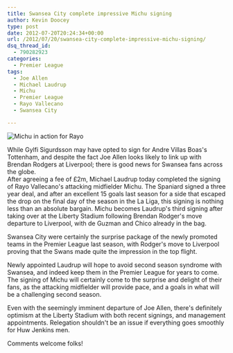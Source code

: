 ```yaml
---
title: Swansea City complete impressive Michu signing
author: Kevin Doocey
type: post
date: 2012-07-20T20:24:34+00:00
url: /2012/07/20/swansea-city-complete-impressive-michu-signing/
dsq_thread_id:
  - 790282923
categories:
  - Premier League
tags:
  - Joe Allen
  - Michael Laudrup
  - Michu
  - Premier League
  - Rayo Vallecano
  - Swansea City

---
```

![Michu in action for Rayo](/wp-content/uploads/2012/07/Michu-Swansea-City.jpg)

While Gylfi Sigurdsson may have opted to sign for Andre Villas Boas's Tottenham, and despite the fact Joe Allen looks likely to link up with Brendan Rodgers at Liverpool; there is good news for Swansea fans across the globe.  
After agreeing a fee of £2m, Michael Laudrup today completed the signing of Rayo Vallecano's attacking midfielder Michu. The Spaniard signed a three year deal, and after an excellent 15 goals last season for a side that escaped the drop on the final day of the season in the La Liga, this signing is nothing less than an absolute bargain. Michu becomes <!--more--> Laudrup's third signing after taking over at the Liberty Stadium following Brendan Rodger's move departure to Liverpool, with de Guzman and Chico already in the bag. 

Swansea City were certainly the surprise package of the newly promoted teams in the Premier League last season, with Rodger's move to Liverpool proving that the Swans made quite the impression in the top flight.

Newly appointed Laudrup will hope to avoid second season syndrome with Swansea, and indeed keep them in the Premier League for years to come. The signing of Michu will certainly come to the surprise and delight of their fans, as the attacking midfielder will provide pace, and a goals in what will be a challenging second season.

Even with the seemingly imminent departure of Joe Allen, there's definitely optimism at the Liberty Stadium with both recent signings, and management appointments. Relegation shouldn't be an issue if everything goes smoothly for Huw Jenkins men.

Comments welcome folks!

